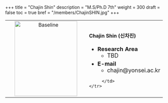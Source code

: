 +++
title = "Chajin Shin"
description = "M.S/Ph.D 7th"
weight = 300
draft = false
toc = true
bref = "/members/ChajinSHIN.jpg"
+++

<table>
    <tr>
       <td width="280" align="center" valign="top">
          <img alt="Baseline" width="200px" height="240" src="/members/ChajinSHIN.jpg">
       </td>
       <td>
            <h4>Chajin Shin (신차진)</h4>
            <ul class="member_info">
                <li style="font-size: 18px"><b>Research Area</b>
                    <ul class="interest">
                        <li style="margin-bottom: 5px">TBD</li>
                    </ul>
                </li>
                <li style="font-size: 18px"><b>E-mail</b>
                    <ul>
                        <li style="margin-bottom: 5px">chajin@yonsei.ac.kr</li>
                    </ul>
                </li>
            </ul>
            
         </td>
    </tr>
</table>